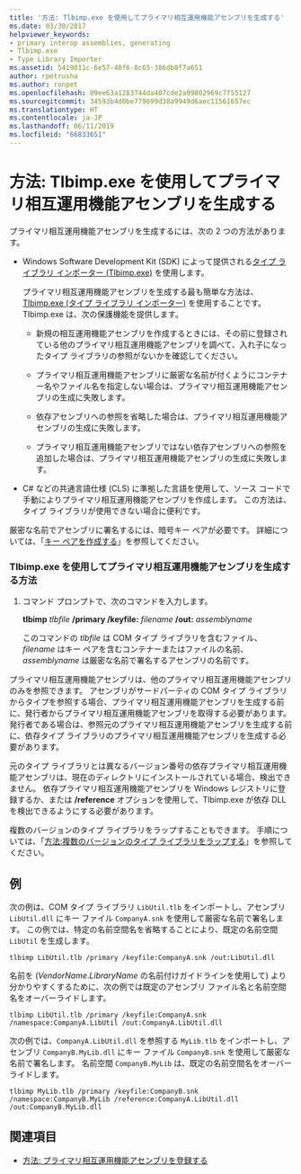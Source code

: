 ```yaml
---
title: '方法: Tlbimp.exe を使用してプライマリ相互運用機能アセンブリを生成する'
ms.date: 03/30/2017
helpviewer_keywords:
- primary interop assemblies, generating
- Tlbimp.exe
- Type Library Importer
ms.assetid: 5419011c-6e57-40f6-8c65-386db8f7a651
author: rpetrusha
ms.author: ronpet
ms.openlocfilehash: 09ee63a1283744da407cde2a99802969c7f55127
ms.sourcegitcommit: 34593b4d0be779699d38a9949d6aec11561657ec
ms.translationtype: HT
ms.contentlocale: ja-JP
ms.lasthandoff: 06/11/2019
ms.locfileid: "66833651"
---
```

# <a name="how-to-generate-primary-interop-assemblies-using-tlbimpexe"></a>方法: Tlbimp.exe を使用してプライマリ相互運用機能アセンブリを生成する
プライマリ相互運用機能アセンブリを生成するには、次の 2 つの方法があります。  
  
- Windows Software Development Kit (SDK) によって提供される[タイプ ライブラリ インポーター (Tlbimp.exe)](../../../docs/framework/tools/tlbimp-exe-type-library-importer.md) を使用します。  
  
     プライマリ相互運用機能アセンブリを生成する最も簡単な方法は、[Tlbimp.exe (タイプ ライブラリ インポーター)](../../../docs/framework/tools/tlbimp-exe-type-library-importer.md) を使用することです。 Tlbimp.exe は、次の保護機能を提供します。  
  
    - 新規の相互運用機能アセンブリを作成するときには、その前に登録されている他のプライマリ相互運用機能アセンブリを調べて、入れ子になったタイプ ライブラリの参照がないかを確認してください。  
  
    - プライマリ相互運用機能アセンブリに厳密な名前が付くようにコンテナー名やファイル名を指定しない場合は、プライマリ相互運用機能アセンブリの生成に失敗します。  
  
    - 依存アセンブリへの参照を省略した場合は、プライマリ相互運用機能アセンブリの生成に失敗します。  
  
    - プライマリ相互運用機能アセンブリではない依存アセンブリへの参照を追加した場合は、プライマリ相互運用機能アセンブリの生成に失敗します。  
  
- C# などの共通言語仕様 (CLS) に準拠した言語を使用して、ソース コードで手動によりプライマリ相互運用機能アセンブリを作成します。 この方法は、タイプ ライブラリが使用できない場合に便利です。  
  
 厳密な名前でアセンブリに署名するには、暗号キー ペアが必要です。 詳細については、「[キー ペアを作成する](../../../docs/framework/app-domains/how-to-create-a-public-private-key-pair.md)」を参照してください。  
  
### <a name="to-generate-a-primary-interop-assembly-using-tlbimpexe"></a>Tlbimp.exe を使用してプライマリ相互運用機能アセンブリを生成する方法  
  
1. コマンド プロンプトで、次のコマンドを入力します。  
  
     **tlbimp** *tlbfile*  **/primary /keyfile:** *filename* **/out:** *assemblyname*  
  
     このコマンドの *tlbfile* は COM タイプ ライブラリを含むファイル、*filename* はキー ペアを含むコンテナーまたはファイルの名前、*assemblyname* は厳密な名前で署名するアセンブリの名前です。  
  
 プライマリ相互運用機能アセンブリは、他のプライマリ相互運用機能アセンブリのみを参照できます。 アセンブリがサードパーティの COM タイプ ライブラリからタイプを参照する場合、プライマリ相互運用機能アセンブリを生成する前に、発行者からプライマリ相互運用機能アセンブリを取得する必要があります。 発行者である場合は、参照元のプライマリ相互運用機能アセンブリを生成する前に、依存タイプ ライブラリのプライマリ相互運用機能アセンブリを生成する必要があります。  
  
 元のタイプ ライブラリとは異なるバージョン番号の依存プライマリ相互運用機能アセンブリは、現在のディレクトリにインストールされている場合、検出できません。 依存プライマリ相互運用機能アセンブリを Windows レジストリに登録するか、または **/reference** オプションを使用して、Tlbimp.exe が依存 DLL を検出できるようにする必要があります。  
  
 複数のバージョンのタイプ ライブラリをラップすることもできます。 手順については、「[方法:複数のバージョンのタイプ ライブラリをラップする](https://docs.microsoft.com/previous-versions/dotnet/netframework-4.0/1565h6hc(v=vs.100))」を参照してください。  
  
## <a name="example"></a>例  
 次の例は、COM タイプ ライブラリ `LibUtil.tlb` をインポートし、アセンブリ `LibUtil.dll` にキー ファイル `CompanyA.snk` を使用して厳密な名前で署名します。 この例では、特定の名前空間名を省略することにより、既定の名前空間 `LibUtil` を生成します。  
  
```  
tlbimp LibUtil.tlb /primary /keyfile:CompanyA.snk /out:LibUtil.dll  
```  
  
 名前を (*VendorName*.*LibraryName* の名前付けガイドラインを使用して) より分かりやすくするために、次の例では既定のアセンブリ ファイル名と名前空間名をオーバーライドします。  
  
```  
tlbimp LibUtil.tlb /primary /keyfile:CompanyA.snk /namespace:CompanyA.LibUtil /out:CompanyA.LibUtil.dll  
```  
  
 次の例では、`CompanyA.LibUtil.dll` を参照する `MyLib.tlb` をインポートし、アセンブリ `CompanyB.MyLib.dll` にキー ファイル `CompanyB.snk` を使用して厳密な名前で署名します。 名前空間 `CompanyB.MyLib` は、既定の名前空間名をオーバーライドします。  
  
```  
tlbimp MyLib.tlb /primary /keyfile:CompanyB.snk /namespace:CompanyB.MyLib /reference:CompanyA.LibUtil.dll /out:CompanyB.MyLib.dll  
```  
  
## <a name="see-also"></a>関連項目

- [方法: プライマリ相互運用機能アセンブリを登録する](../../../docs/framework/interop/how-to-register-primary-interop-assemblies.md)
